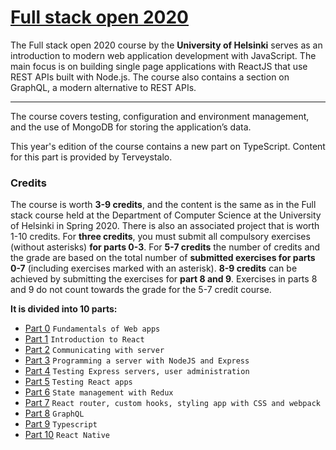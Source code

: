 # <a href="https://fullstackopen.com/en/">Full stack open 2020</a>

The Full stack open 2020 course by the **University of Helsinki** serves as an introduction to modern web application development with JavaScript. The main focus is on building single page applications with ReactJS that use REST APIs built with Node.js. The course also contains a section on GraphQL, a modern alternative to REST APIs.

---

The course covers testing, configuration and environment management, and the use of MongoDB for storing the application’s data.

This year's edition of the course contains a new part on TypeScript. Content for this part is provided by Terveystalo.

### Credits

The course is worth **3-9 credits**, and the content is the same as in the Full stack course held at the Department of Computer Science at the University of Helsinki in Spring 2020. There is also an associated project that is worth 1-10 credits. For **three credits**, you must submit all compulsory exercises (without asterisks) **for parts 0-3**. For **5-7 credits** the number of credits and the grade are based on the total number of **submitted exercises for parts 0-7** (including exercises marked with an asterisk). **8-9 credits** can be achieved by submitting the exercises for **part 8 and 9**. Exercises in parts 8 and 9 do not count towards the grade for the 5-7 credit course.



<strong>It is divided into 10 parts:</strong>

* <a href="https://fullstackopen.com/en/part0">Part 0</a> `Fundamentals of Web apps`
* <a href="https://fullstackopen.com/en/part1">Part 1</a> `Introduction to React`
* <a href="https://fullstackopen.com/en/part2">Part 2</a> `Communicating with server`
* <a href="https://fullstackopen.com/en/part3">Part 3</a> `Programming a server with NodeJS and Express`
* <a href="https://fullstackopen.com/en/part4">Part 4</a> `Testing Express servers, user administration`
* <a href="https://fullstackopen.com/en/part5">Part 5</a> `Testing React apps`
* <a href="https://fullstackopen.com/en/part6">Part 6</a> `State management with Redux`
* <a href="https://fullstackopen.com/en/part7">Part 7</a> `React router, custom hooks, styling app with CSS and webpack`
* <a href="https://fullstackopen.com/en/part8">Part 8</a> `GraphQL`
* <a href="https://fullstackopen.com/en/part9">Part 9</a> `Typescript`
* <a href="https://fullstackopen.com/en/part10">Part 10</a> `React Native`
